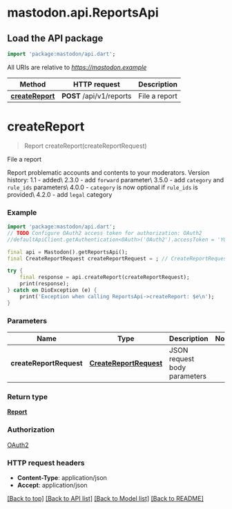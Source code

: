 # mastodon.api.ReportsApi

## Load the API package
```dart
import 'package:mastodon/api.dart';
```

All URIs are relative to *https://mastodon.example*

Method | HTTP request | Description
------------- | ------------- | -------------
[**createReport**](ReportsApi.md#createreport) | **POST** /api/v1/reports | File a report


# **createReport**
> Report createReport(createReportRequest)

File a report

Report problematic accounts and contents to your moderators.  Version history:  1.1 - added\\ 2.3.0 - add `forward` parameter\\ 3.5.0 - add `category` and `rule_ids` parameters\\ 4.0.0 - `category` is now optional if `rule_ids` is provided\\ 4.2.0 - add `legal` category

### Example
```dart
import 'package:mastodon/api.dart';
// TODO Configure OAuth2 access token for authorization: OAuth2
//defaultApiClient.getAuthentication<OAuth>('OAuth2').accessToken = 'YOUR_ACCESS_TOKEN';

final api = Mastodon().getReportsApi();
final CreateReportRequest createReportRequest = ; // CreateReportRequest | JSON request body parameters

try {
    final response = api.createReport(createReportRequest);
    print(response);
} catch on DioException (e) {
    print('Exception when calling ReportsApi->createReport: $e\n');
}
```

### Parameters

Name | Type | Description  | Notes
------------- | ------------- | ------------- | -------------
 **createReportRequest** | [**CreateReportRequest**](CreateReportRequest.md)| JSON request body parameters | 

### Return type

[**Report**](Report.md)

### Authorization

[OAuth2](../README.md#OAuth2)

### HTTP request headers

 - **Content-Type**: application/json
 - **Accept**: application/json

[[Back to top]](#) [[Back to API list]](../README.md#documentation-for-api-endpoints) [[Back to Model list]](../README.md#documentation-for-models) [[Back to README]](../README.md)


